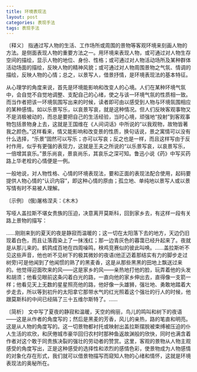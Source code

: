 ```yaml
---
title: 环境表现法
layout: post
categories: 表现手法
tags: 表现手法
---
```


〔释义〕 指通过写人物的生活、工作场所或周围的景物等客观环境来刻画人物的方法。是侧面表现人物的重要方法之一。用环境来表现人物，或可通过对人物生存空间的描绘，显示人物的地位、身份、性格；或可通过对人物活动场所及某种群体活动场面的描绘，反映人物的精神风貌；或可通过对人物周围景物之气氛、情调的描绘，反映人物的心情；总之，以景写人，借景抒情，是环境表现法的基本特征。

从心理学的角度来说，首先是环境能影响和改变人的心境。人们在某种环境气氛中，会自觉不自觉地调整、支配自己的心绪，使之与该一环境气氛的性质相一致。而当作者把该一环境氛围写出来的时候，读者即可由以感受到人物与环境氛围相应的某种感情。如以乐景写乐，以哀景写哀，就是这种情况。但人们反映客观事物又不是消极被动的，而总是要把自己的生活经验，当时心境，顽强地“投射”到客观事物包括景物身上去，这就是王国维在《人间词话》中所说的“以我观物，故物皆著我之颜色。”这样看来，情又能影响和改变景的性质，换句话说，景之寓情可以没有什么选择，“乐景”固然可以写乐；亦可以写哀；反之也是一样，而且这样写由于反衬作用，似乎有更强的表现力，这就是王夫之所说的“以乐景写哀，以哀景写乐，一倍增其哀乐。”景乐尚哀，景哀尚乐，其哀乐之深可知。鲁迅小说《药》中写买药路上华老栓的心情便是一例。

一般地说，对人物性格、心情的环境表现法，要和正面的表现法配合使用，起码要提供人物心情的“认识内容”，即这种心情的原由；孤立地、单纯地以景写人或以景写情有时不易被人理解。

〔示例〕 (俄)屠格涅夫：《木木》

写哑人盖拉斯不堪女贵族的压迫，决意离开莫斯科，回到家乡去，有这样一段有关路上景物的描写：

……刚刚来到的夏天的夜是静寂而温暖的；这一切在太阳落下去的地方，天边仍旧现着白色，而且让落霞染上了一抹浅红；那一边青灰色的暮霭已经升起来了。夜就是从那儿来的。鹤鹑成百地在四周噪鸣，秧鸡竞赛似的彼此叫唤。……盖拉斯听不见这些声音，他也听不见树下的极其微妙的夜语(他正迈着那结实有力的脚步走过树旁)可是他闻到了他闻惯的熟了的黑麦香，这是从那些黑黑的田地上飘送过来的。他觉得迎面吹来的风——这是家乡的风——亲热地打他的脸，玩弄着他的头发和胡须；他看见眼前这条闪着白光的路，一直向他的家乡伸出去，直得像一支箭一样；他看见天上无数的星星照亮他的路，他好像一头雄狮，强壮地、勇敢地踏着大步走去，所以等到初升的太阳拿它那带水气的红光照着这个强壮的行人的时候，他跟莫斯科的中间已经隔了三十五维尔斯特了。……

〔简析〕 文中写了夏夜的静寂和温暖，天空的绚丽，鸟儿的鸣叫和树下的夜语——这是从作者的角度写的；然后是黑麦的芳香，风儿的亲热，路的笔直和明亮。这是从人物的角度写的。这一切景物都衬托或映射出盖拉斯摆脱被束缚被压迫的仆人生活的欢欣，和厌倦城市豪华回归农村时那种鱼返故渊般的欣快，同时也满含着作者对这个敢于同贵族决裂的强壮的劳动者的赞赏。这里，客观的景物从人物主观感受的角度写出，正是这种感受的选择性和浓烈的感情色彩，使景物成为人物感情的对象化存在形式，我们就可以借景物描写而窥知人物的心绪和情怀，这就是环境表现法的奥秘所在。 